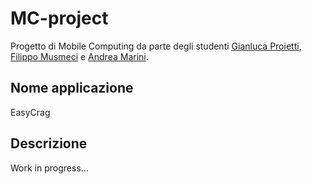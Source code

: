# MC-project

Progetto di Mobile Computing da parte degli studenti [Gianluca Proietti](https://github.com/gianluca8079), [Filippo Musmeci](https://github.com/Fill94) e [Andrea Marini](https://github.com/drew458).

## Nome applicazione

EasyCrag

## Descrizione

Work in progress...
